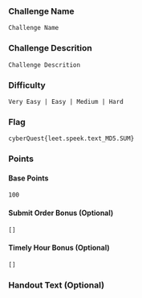 ### Challenge Name
```
Challenge Name
```

### Challenge Descrition
```
Challenge Descrition
```

### Difficulty
```
Very Easy | Easy | Medium | Hard
```

### Flag
```
cyberQuest{leet.speek.text_MD5.SUM}
```

### Points
#### Base Points
```
100
```

#### Submit Order Bonus (Optional)
```
[]
```

#### Timely Hour Bonus (Optional)
```
[]
```

### Handout Text (Optional)
```
```
